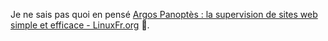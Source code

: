 Je ne sais pas quoi en pensé [Argos Panoptès : la supervision de sites web simple et efficace - LinuxFr.org](https://linuxfr.org/news/argos-panoptes-la-supervision-de-sites-web-simple-et-efficace) 🤔.
